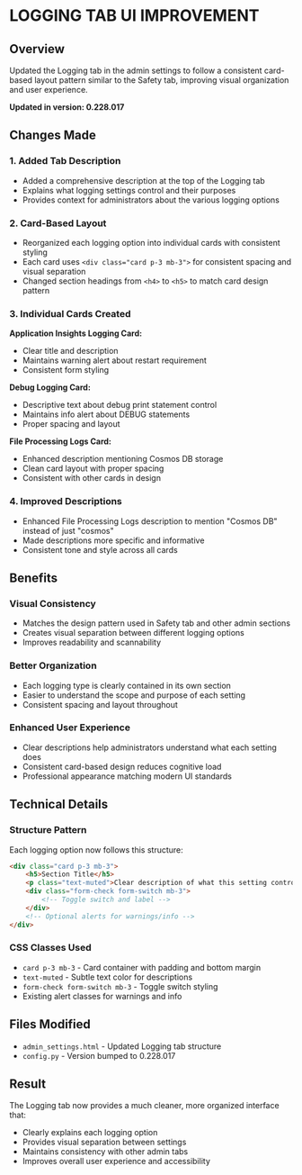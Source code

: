# LOGGING TAB UI IMPROVEMENT

## Overview
Updated the Logging tab in the admin settings to follow a consistent card-based layout pattern similar to the Safety tab, improving visual organization and user experience.

**Updated in version: 0.228.017**

## Changes Made

### 1. Added Tab Description
- Added a comprehensive description at the top of the Logging tab
- Explains what logging settings control and their purposes
- Provides context for administrators about the various logging options

### 2. Card-Based Layout
- Reorganized each logging option into individual cards with consistent styling
- Each card uses `<div class="card p-3 mb-3">` for consistent spacing and visual separation
- Changed section headings from `<h4>` to `<h5>` to match card design pattern

### 3. Individual Cards Created

**Application Insights Logging Card:**
- Clear title and description
- Maintains warning alert about restart requirement
- Consistent form styling

**Debug Logging Card:**
- Descriptive text about debug print statement control
- Maintains info alert about DEBUG statements
- Proper spacing and layout

**File Processing Logs Card:**
- Enhanced description mentioning Cosmos DB storage
- Clean card layout with proper spacing
- Consistent with other cards in design

### 4. Improved Descriptions
- Enhanced File Processing Logs description to mention "Cosmos DB" instead of just "cosmos"
- Made descriptions more specific and informative
- Consistent tone and style across all cards

## Benefits

### Visual Consistency
- Matches the design pattern used in Safety tab and other admin sections
- Creates visual separation between different logging options
- Improves readability and scannability

### Better Organization
- Each logging type is clearly contained in its own section
- Easier to understand the scope and purpose of each setting
- Consistent spacing and layout throughout

### Enhanced User Experience
- Clear descriptions help administrators understand what each setting does
- Consistent card-based design reduces cognitive load
- Professional appearance matching modern UI standards

## Technical Details

### Structure Pattern
Each logging option now follows this structure:
```html
<div class="card p-3 mb-3">
    <h5>Section Title</h5>
    <p class="text-muted">Clear description of what this setting controls.</p>
    <div class="form-check form-switch mb-3">
        <!-- Toggle switch and label -->
    </div>
    <!-- Optional alerts for warnings/info -->
</div>
```

### CSS Classes Used
- `card p-3 mb-3` - Card container with padding and bottom margin
- `text-muted` - Subtle text color for descriptions
- `form-check form-switch mb-3` - Toggle switch styling
- Existing alert classes for warnings and info

## Files Modified
- `admin_settings.html` - Updated Logging tab structure
- `config.py` - Version bumped to 0.228.017

## Result
The Logging tab now provides a much cleaner, more organized interface that:
- Clearly explains each logging option
- Provides visual separation between settings
- Maintains consistency with other admin tabs
- Improves overall user experience and accessibility